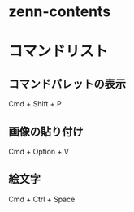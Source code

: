 # zenn-contents

# コマンドリスト
## コマンドパレットの表示
Cmd + Shift + P
## 画像の貼り付け
Cmd + Option + V
## 絵文字
Cmd + Ctrl + Space
